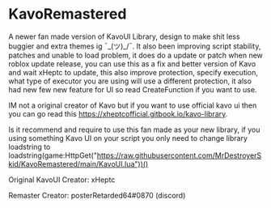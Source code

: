 # KavoRemastered
A newer fan made version of KavoUI Library, design to make shit less buggier and extra themes ig ¯\_(ツ)_/¯. It also been improving script stability, patches and unable to load problem, it does do a update or patch when new roblox update release, you can use this as a fix and better version of Kavo and wait xHeptc to update, this also improve protection, specify execution, what type of executor you are using will use a different protection, it also had new few new feature for UI so read CreateFunction if you want to use.

IM not a original creator of Kavo but if you want to use official kavo ui then you can go read this https://xheptcofficial.gitbook.io/kavo-library.

Is it recommend and require to use this fan made as your new library, if you using something Kavo UI on your script you only need to change library loadstring to loadstring(game:HttpGet("https://raw.githubusercontent.com/MrDestroyerSkid/KavoRemastered/main/KavoUI.lua"))()

Original KavoUI Creator: xHeptc

Remaster Creator: posterRetarded64#0870 (discord)
